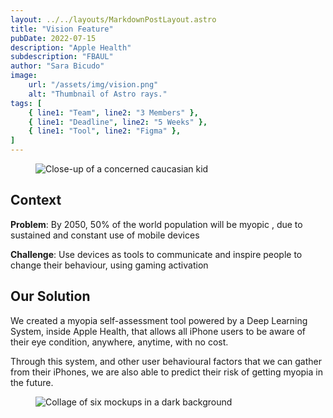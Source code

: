 ```yaml
---
layout: ../../layouts/MarkdownPostLayout.astro
title: "Vision Feature"
pubDate: 2022-07-15
description: "Apple Health"
subdescription: "FBAUL"
author: "Sara Bicudo"
image:
    url: "/assets/img/vision.png"
    alt: "Thumbnail of Astro rays."
tags: [
    { line1: "Team", line2: "3 Members" },
    { line1: "Deadline", line2: "5 Weeks" },
    { line1: "Tool", line2: "Figma" },
]
---
```


<!-- item1 -->
<figure class="image-wrapper">
    <img src="/assets/img/vision1.png" alt="Close-up of a concerned caucasian kid">
</figure>
<!-- enditem1 -->

<!-- item2 -->
## Context

**Problem**: By 2050, 50% of the world population will be myopic   , due to sustained and constant use of mobile devices

**Challenge**: Use devices as tools to communicate and inspire   people to change their behaviour, using gaming  activation
<!-- enditem2 -->

<!-- item3 -->
## Our Solution

We created a myopia self-assessment tool powered by a Deep Learning System, inside Apple Health, that allows all iPhone users to be aware of their eye condition, anywhere, anytime, with no cost.

Through this system, and other user behavioural factors that we can gather from their iPhones, we are also able to predict their risk of getting myopia in the future.
<!-- enditem3 -->

<!-- item4 -->
<figure class="image-wrapper">
    <img src="/assets/img/vision2.png" alt="Collage of six mockups in a dark background">
</figure>
<!-- enditem4 -->
